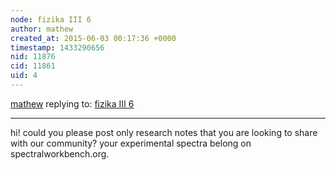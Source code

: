 ```yaml
---
node: fizika III 6
author: mathew
created_at: 2015-06-03 00:17:36 +0000
timestamp: 1433290656
nid: 11876
cid: 11861
uid: 4
---
```




[mathew](../profile/mathew) replying to: [fizika III 6](../notes/gazdaTeo/05-29-2015/fizika-iii-6)

----
hi! could you please post only research notes that you are looking to share with our community? your experimental spectra belong on spectralworkbench.org.